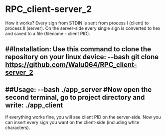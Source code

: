# RPC_client-server_2

How it works? Every sign from STDIN is sent from process I (client) to process II (server). On the server-side every
single sign is converted to hex and saved to a file (filename - client PID).

##Installation:
Use this command to clone the repository on your linux device:
--bash
git clone https://github.com/Walu064/RPC_client-server_2
--

##Usage:
--bash
./app_server
#Now open the second terminal, go to project directory and write:
./app_client
--
If everything works fine, you will see client PID on the server-side. Now you can insert every sign you want on the
client-side (including white characters).
